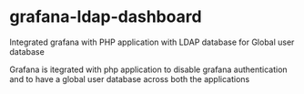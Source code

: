 # grafana-ldap-dashboard
Integrated grafana with PHP application with LDAP database for Global user database

Grafana is itegrated with php application to disable grafana authentication and to have a global user database across both the applications
